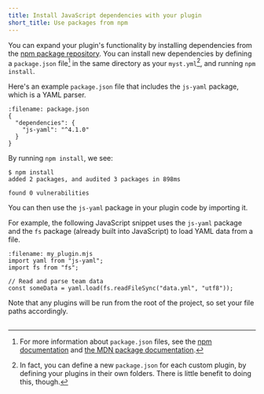 ```yaml
---
title: Install JavaScript dependencies with your plugin
short_title: Use packages from npm
---
```


You can expand your plugin's functionality by installing dependencies from the [npm package repository][npmjs]. You can install new dependencies by defining a `package.json` file[^1] in the same directory as your `myst.yml`[^2], and running `npm install`.

Here's an example `package.json` file that includes the `js-yaml` package, which is a YAML parser.

```{code} json
:filename: package.json
{
  "dependencies": {
    "js-yaml": "^4.1.0"
  }
}
```

By running `npm install`, we see:

```{code} shell
$ npm install
added 2 packages, and audited 3 packages in 898ms

found 0 vulnerabilities
```

You can then use the `js-yaml` package in your plugin code by importing it.

For example, the following JavaScript snippet uses the `js-yaml` package and the `fs` package (already built into JavaScript) to load YAML data from a file.

```{code} javascript
:filename: my_plugin.mjs
import yaml from "js-yaml";
import fs from "fs";

// Read and parse team data
const someData = yaml.load(fs.readFileSync("data.yml", "utf8"));
```

Note that any plugins will be run from the root of the project, so set your file paths accordingly.

##

[^1]: For more information about `package.json` files, see the [npm documentation](https://docs.npmjs.com/cli/configuring-npm/package-json) and [the MDN package documentation](https://developer.mozilla.org/en-US/docs/Learn/Tools_and_testing/Understanding_client-side_tools/Package_management).
[^2]: In fact, you can define a new `package.json` for each custom plugin, by defining your plugins in their own folders. There is little benefit to doing this, though.

[npmjs]: https://www.npmjs.com/
